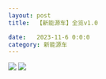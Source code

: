 ```yaml
---
layout: post
title:  【新能源车】全览v1.0

date:   2023-11-6 0:0:0
category: 新能源车
---
```

![](http://s3s4mtyq6.hd-bkt.clouddn.com/img/6661699834311_.pic.jpg)
![](http://s3s4mtyq6.hd-bkt.clouddn.com/img/new_car_all_v1.0.png)


